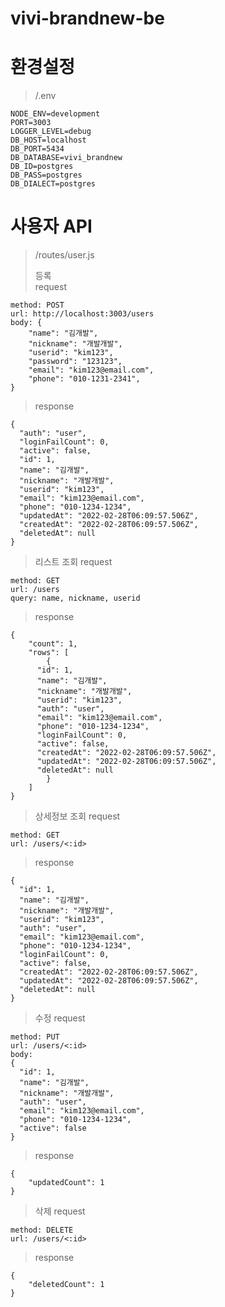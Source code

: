 
# vivi-brandnew-be

  

# 환경설정

> /.env
```
NODE_ENV=development
PORT=3003
LOGGER_LEVEL=debug
DB_HOST=localhost
DB_PORT=5434
DB_DATABASE=vivi_brandnew
DB_ID=postgres
DB_PASS=postgres
DB_DIALECT=postgres
```
  
  

# 사용자 API

> /routes/user.js
> 
> 등록  
>request
```
method: POST 
url: http://localhost:3003/users 
body: {
	"name": "김개발",
	"nickname": "개발개발",
	"userid": "kim123",
	"password": "123123",
	"email": "kim123@email.com",
	"phone": "010-1231-2341",
}
```
>response
```
{
  "auth": "user",
  "loginFailCount": 0,
  "active": false,
  "id": 1,
  "name": "김개발",
  "nickname": "개발개발",
  "userid": "kim123",
  "email": "kim123@email.com",
  "phone": "010-1234-1234",
  "updatedAt": "2022-02-28T06:09:57.506Z",
  "createdAt": "2022-02-28T06:09:57.506Z",
  "deletedAt": null
}
```
> 리스트 조회
> request
```
method: GET
url: /users
query: name, nickname, userid
```
> response
```
{
	"count": 1,
	"rows": [
		{
      "id": 1,
      "name": "김개발",
      "nickname": "개발개발",
      "userid": "kim123",
      "auth": "user",
      "email": "kim123@email.com",
      "phone": "010-1234-1234",
      "loginFailCount": 0,
      "active": false,
      "createdAt": "2022-02-28T06:09:57.506Z",
      "updatedAt": "2022-02-28T06:09:57.506Z",
      "deletedAt": null
		}
	]
}
```
> 상세정보 조회
> request
```
method: GET 
url: /users/<:id>
```
> response
```
{
  "id": 1,
  "name": "김개발",
  "nickname": "개발개발",
  "userid": "kim123",
  "auth": "user",
  "email": "kim123@email.com",
  "phone": "010-1234-1234",
  "loginFailCount": 0,
  "active": false,
  "createdAt": "2022-02-28T06:09:57.506Z",
  "updatedAt": "2022-02-28T06:09:57.506Z",
  "deletedAt": null
}
```
> 수정
> request
```
method: PUT 
url: /users/<:id> 
body:
{
  "id": 1,
  "name": "김개발",
  "nickname": "개발개발",
  "auth": "user",
  "email": "kim123@email.com",
  "phone": "010-1234-1234",
  "active": false
}
```
> response
```
{
	"updatedCount": 1
}
```
> 삭제
> request
```
method: DELETE 
url: /users/<:id>
```
> response
```
{
	"deletedCount": 1
}
```
